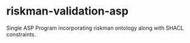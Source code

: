 # riskman-validation-asp
Single ASP Program incorporating riskman ontology along with SHACL constraints.
